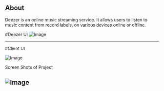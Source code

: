 About
-----------
Deezer is an online music streaming service. It allows users to listen to music content from record labels, on various devices online or offline.


#Deezer UI
![Image](https://github.com/zimejin/Ng-Deezer-music-streaming/blob/master/docs/screens/Screenshot%202020-07-19%2016.45.43.png?raw=true)

------------------------------------------
#Client UI

![Image](https://github.com/zimejin/Ng-Deezer-music-streaming/blob/master/docs/screens/Screenshot%202020-07-19%2016.28.47.png?raw=true)


Screen Shots of Project

![Image](https://github.com/zimejin/Ng-Deezer-music-streaming/blob/master/docs/screens/Screenshot%202020-07-19%2016.29.09.png?raw=true)
-------------------------
